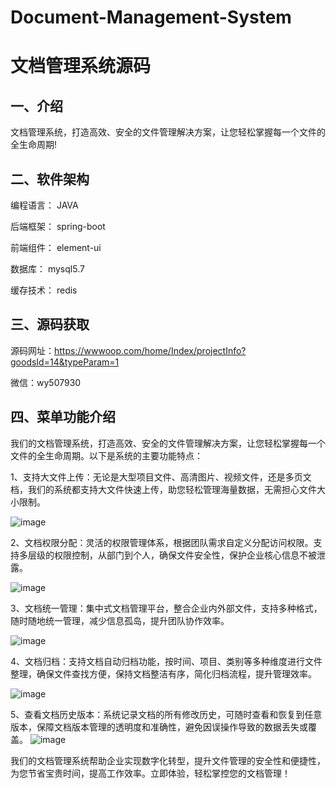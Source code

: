 # Document-Management-System
# 文档管理系统源码

## 一、介绍

文档管理系统，打造高效、安全的文件管理解决方案，让您轻松掌握每一个文件的全生命周期!

## 二、软件架构

编程语言： JAVA

后端框架： spring-boot

前端组件： element-ui

数据库： mysql5.7

缓存技术： redis

## 三、源码获取

源码网址：https://wwwoop.com/home/Index/projectInfo?goodsId=14&typeParam=1

微信：wy507930

## 四、菜单功能介绍

我们的文档管理系统，打造高效、安全的文件管理解决方案，让您轻松掌握每一个文件的全生命周期。以下是系统的主要功能特点：

1、支持大文件上传：无论是大型项目文件、高清图片、视频文件，还是多页文档，我们的系统都支持大文件快速上传，助您轻松管理海量数据，无需担心文件大小限制。

![image](https://github.com/user-attachments/assets/6ed53947-a694-4e31-a2be-06b96389adf0)

2、文档权限分配：灵活的权限管理体系，根据团队需求自定义分配访问权限。支持多层级的权限控制，从部门到个人，确保文件安全性，保护企业核心信息不被泄露。

![image](https://github.com/user-attachments/assets/c0189700-c8a0-4bee-a162-4165c37da92d)


3、文档统一管理：集中式文档管理平台，整合企业内外部文件，支持多种格式，随时随地统一管理，减少信息孤岛，提升团队协作效率。

![image](https://github.com/user-attachments/assets/b960a66f-900a-49ba-a462-1a984acfaed3)


4、文档归档：支持文档自动归档功能，按时间、项目、类别等多种维度进行文件整理，确保文件查找方便，保持文档整洁有序，简化归档流程，提升管理效率。

![image](https://github.com/user-attachments/assets/553b2434-178d-4e9c-83a6-9bad7d21561e)


5、查看文档历史版本：系统记录文档的所有修改历史，可随时查看和恢复到任意版本，保障文档版本管理的透明度和准确性，避免因误操作导致的数据丢失或覆盖。 
![image](https://github.com/user-attachments/assets/eade7867-7a8c-4c3a-bafb-e0f99358313e)


我们的文档管理系统帮助企业实现数字化转型，提升文件管理的安全性和便捷性，为您节省宝贵时间，提高工作效率。立即体验，轻松掌控您的文档管理！
